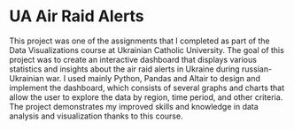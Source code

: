 # UA Air Raid Alerts
This project was one of the assignments that I completed as part of the Data Visualizations course at Ukrainian Catholic University. The goal of this project was to create an interactive dashboard that displays various statistics and insights about the air raid alerts in Ukraine during russian-Ukrainian war. I used mainly Python, Pandas and Altair to design and implement the dashboard, which consists of several graphs and charts that allow the user to explore the data by region, time period, and other criteria. The project demonstrates my improved skills and knowledge in data analysis and visualization thanks to this course.
